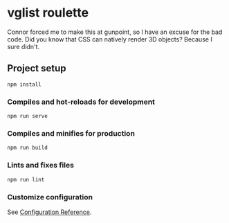 # vglist roulette

Connor forced me to make this at gunpoint, so I have an excuse for the bad code.
Did you know that CSS can natively render 3D objects? Because I sure didn't.

## Project setup
```
npm install
```

### Compiles and hot-reloads for development
```
npm run serve
```

### Compiles and minifies for production
```
npm run build
```

### Lints and fixes files
```
npm run lint
```

### Customize configuration
See [Configuration Reference](https://cli.vuejs.org/config/).
